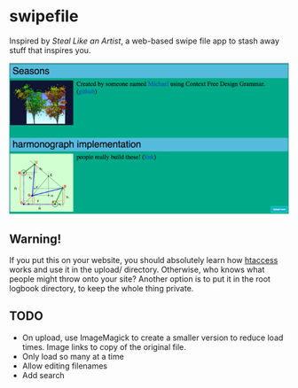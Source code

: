 # swipefile
Inspired by *Steal Like an Artist*, a web-based swipe file app to stash away stuff that inspires you.

![screenshot](img/sw_ss_50pct.png)

## Warning!
If you put this on your website, you should absolutely learn how [htaccess](https://www.seas.upenn.edu/cets/answers/auth-htpasswd.html) works and use it in the upload/ directory.  Otherwise, who knows what people might throw onto your site?  Another option is to put it in the root logbook directory, to keep the whole thing private.

## TODO
* On upload, use ImageMagick to create a smaller version to reduce load times.  Image links to copy of the original file.
* Only load so many at a time
* Allow editing filenames
* Add search
